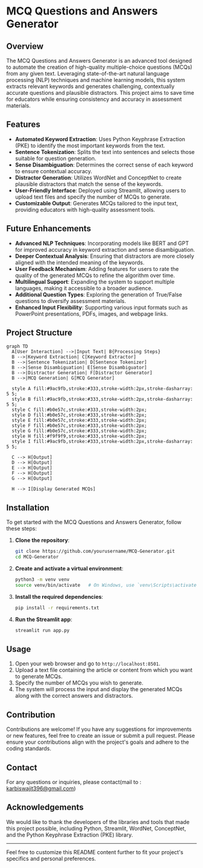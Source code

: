 # MCQ Questions and Answers Generator

## Overview

The MCQ Questions and Answers Generator is an advanced tool designed to automate the creation of high-quality multiple-choice questions (MCQs) from any given text. Leveraging state-of-the-art natural language processing (NLP) techniques and machine learning models, this system extracts relevant keywords and generates challenging, contextually accurate questions and plausible distractors. This project aims to save time for educators while ensuring consistency and accuracy in assessment materials.

## Features

- **Automated Keyword Extraction**: Uses Python Keyphrase Extraction (PKE) to identify the most important keywords from the text.
- **Sentence Tokenization**: Splits the text into sentences and selects those suitable for question generation.
- **Sense Disambiguation**: Determines the correct sense of each keyword to ensure contextual accuracy.
- **Distractor Generation**: Utilizes WordNet and ConceptNet to create plausible distractors that match the sense of the keywords.
- **User-Friendly Interface**: Deployed using Streamlit, allowing users to upload text files and specify the number of MCQs to generate.
- **Customizable Output**: Generates MCQs tailored to the input text, providing educators with high-quality assessment tools.

## Future Enhancements

- **Advanced NLP Techniques**: Incorporating models like BERT and GPT for improved accuracy in keyword extraction and sense disambiguation.
- **Deeper Contextual Analysis**: Ensuring that distractors are more closely aligned with the intended meaning of the keywords.
- **User Feedback Mechanism**: Adding features for users to rate the quality of the generated MCQs to refine the algorithm over time.
- **Multilingual Support**: Expanding the system to support multiple languages, making it accessible to a broader audience.
- **Additional Question Types**: Exploring the generation of True/False questions to diversify assessment materials.
- **Enhanced Input Flexibility**: Supporting various input formats such as PowerPoint presentations, PDFs, images, and webpage links.

## Project Structure

```mermaid
graph TD
  A[User Interaction] -->|Input Text| B{Processing Steps}
  B -->|Keyword Extraction| C[Keyword Extractor]
  B -->|Sentence Tokenization| D[Sentence Tokenizer]
  B -->|Sense Disambiguation| E[Sense Disambiguator]
  B -->|Distractor Generation| F[Distractor Generator]
  B -->|MCQ Generation| G[MCQ Generator]

  style A fill:#9ac9fb,stroke:#333,stroke-width:2px,stroke-dasharray: 5 5;
  style B fill:#9ac9fb,stroke:#333,stroke-width:2px,stroke-dasharray: 5 5;
  style C fill:#b0e57c,stroke:#333,stroke-width:2px;
  style D fill:#b0e57c,stroke:#333,stroke-width:2px;
  style E fill:#b0e57c,stroke:#333,stroke-width:2px;
  style F fill:#b0e57c,stroke:#333,stroke-width:2px;
  style G fill:#b0e57c,stroke:#333,stroke-width:2px;
  style H fill:#f9f9f9,stroke:#333,stroke-width:2px;
  style I fill:#9ac9fb,stroke:#333,stroke-width:2px,stroke-dasharray: 5 5;

  C --> H[Output]
  D --> H[Output]
  E --> H[Output]
  F --> H[Output]
  G --> H[Output]

  H --> I[Display Generated MCQs]

```

## Installation

To get started with the MCQ Questions and Answers Generator, follow these steps:

1. **Clone the repository**:
   ```bash
   git clone https://github.com/yourusername/MCQ-Generator.git
   cd MCQ-Generator
   ```

2. **Create and activate a virtual environment**:
   ```bash
   python3 -m venv venv
   source venv/bin/activate   # On Windows, use `venv\Scripts\activate`
   ```

3. **Install the required dependencies**:
   ```bash
   pip install -r requirements.txt
   ```

4. **Run the Streamlit app**:
   ```bash
   streamlit run app.py
   ```

## Usage

1. Open your web browser and go to `http://localhost:8501`.
2. Upload a text file containing the article or content from which you want to generate MCQs.
3. Specify the number of MCQs you wish to generate.
4. The system will process the input and display the generated MCQs along with the correct answers and distractors.

## Contribution

Contributions are welcome! If you have any suggestions for improvements or new features, feel free to create an issue or submit a pull request. Please ensure your contributions align with the project's goals and adhere to the coding standards.

## Contact

For any questions or inquiries, please contact(mail to : karbiswajit396@gmail.com)

## Acknowledgements

We would like to thank the developers of the libraries and tools that made this project possible, including Python, Streamlit, WordNet, ConceptNet, and the Python Keyphrase Extraction (PKE) library.

---

Feel free to customize this README content further to fit your project's specifics and personal preferences.
